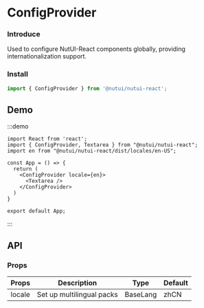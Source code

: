 # ConfigProvider

### Introduce

Used to configure NutUI-React components globally, providing internationalization support.

### Install

``` javascript
import { ConfigProvider } from '@nutui/nutui-react';
```

## Demo

:::demo

```tsx
import React from 'react';
import { ConfigProvider, Textarea } from "@nutui/nutui-react";
import en from "@nutui/nutui-react/dist/locales/en-US";

const App = () => {
  return (
    <ConfigProvider locale={en}>
      <Textarea />
    </ConfigProvider>
  )
}

export default App;
```

:::

## API

### Props

| Props    | Description                             | Type   | Default          |
|--------------|----------------------------|--------|-----------------|
| locale         | Set up multilingual packs                     | BaseLang | zhCN                |
